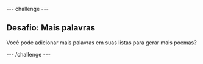 \--- challenge \---

## Desafio: Mais palavras

Você pode adicionar mais palavras em suas listas para gerar mais poemas?

\--- /challenge \---
